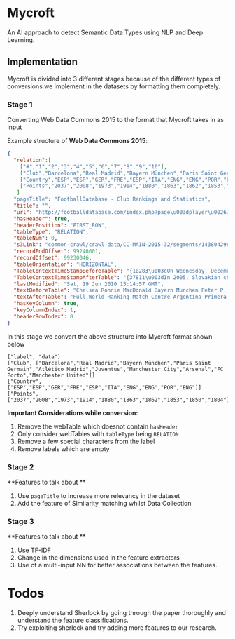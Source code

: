 
# Mycroft

An AI approach to detect Semantic Data Types using NLP and Deep Learning.

## Implementation

Mycroft is divided into 3 different stages because of the different types of conversions we implement in the datasets by formatting them completely.

### Stage 1 
Converting Web Data Commons 2015 to the format that Mycroft takes in as input

Example structure of **Web Data Commons 2015**:

```json
{
  "relation":[ 
	["#","1","2","3","4","5","6","7","8","9","10"], 
	["Club","Barcelona","Real Madrid","Bayern München","Paris Saint Germain","Atlético Madrid","Juventus","Manchester City","Arsenal","FC Porto","Manchester United"], 
	["Country","ESP","ESP","GER","FRE","ESP","ITA","ENG","ENG","POR","ENG"],
	["Points","2037","2008","1973","1914","1880","1863","1862","1853","1850","1804"]
   ]
  "pageTitle": "FootballDatabase - Club Rankings and Statistics",
  "title": "",
  "url": "http://footballdatabase.com/index.php?page\u003dplayer\u0026Id\u003d660",
  "hasHeader": true,
  "headerPosition": "FIRST_ROW",
  "tableType": "RELATION",
  "tableNum": 0,
  "s3Link": "common-crawl/crawl-data/CC-MAIN-2015-32/segments/1438042981460.12/warc/CC-MAIN-20150728002301-00000-ip-10-236-191-2.ec2.internal.warc.gz",
  "recordEndOffset": 99246001,
  "recordOffset": 99230046,
  "tableOrientation": "HORIZONTAL",
  "TableContextTimeStampBeforeTable": "{10283\u003dOn Wednesday, December 6, 2006 Islanders General Manager Garth Snow attended the Fifth Annual John Theissen Holiday Fundraiser.}",
  "TableContextTimeStampAfterTable": "{37811\u003dIn 2005, Slovakian champion FC Artmedia upset 39-time Scottish league champion Celtic 5-0 in their European Champions League second-round qualifying match.}",  
  "lastModified": "Sat, 19 Jun 2010 15:14:57 GMT",
  "textBeforeTable": "Chelsea Ronnie MacDonald Bayern München Peter P. Juventus Mitsurinho Real Madrid Jan S0L0 Barcelona Globovision Football",
  "textAfterTable": "Full World Ranking Match Centre Argentina Primera 2015 26 July 2015 Vélez Sarsfield 0 - 2 Olimpo Brazil Serie A 2015 26 July 2015 Vasco da Gama 1 - 4 Palmeiras Mexico Liga",
  "hasKeyColumn": true,
  "keyColumnIndex": 1,
  "headerRowIndex": 0  
}
```

In this stage we convert the above structure into Mycroft format shown below

```
["label", "data"]
["Club", ["Barcelona","Real Madrid","Bayern München","Paris Saint Germain","Atlético Madrid","Juventus","Manchester City","Arsenal","FC Porto","Manchester United"]] 
["Country", ["ESP","ESP","GER","FRE","ESP","ITA","ENG","ENG","POR","ENG"]]
["Points", ["2037","2008","1973","1914","1880","1863","1862","1853","1850","1804"]]
```

**Important Considerations while conversion:**

1. Remove the webTable which doesnot contain `hasHeader`
2. Only consider webTables with `tableType` being `RELATION`
3. Remove a few special characters from the label
4. Remove labels which are empty

### Stage 2

**Features to talk about **

1. Use `pageTitle` to increase more relevancy in the dataset
2. Add the feature of Similarity matching whilst Data Collection


### Stage 3 

**Features to talk about **

1. Use TF-IDF
2. Change in the dimensions used in the feature extractors
3. Use of a multi-input NN for better associations between the features.

# Todos

1. Deeply understand Sherlock by going through the paper thoroughly and understand the feature classifications.
2. Try exploiting sherlock and try adding more features to our research.
